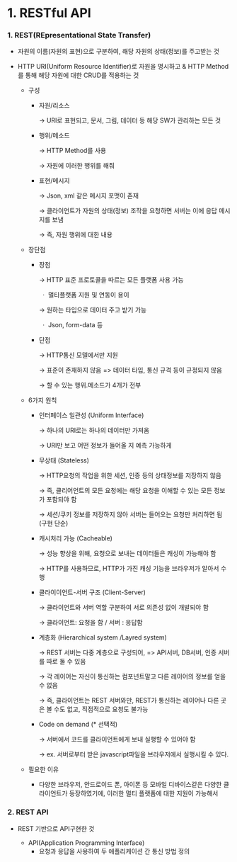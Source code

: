 # 1. RESTful API



### 1. REST(REpresentational State Transfer)

* 자원의 이름(자원의 표현)으로 구분하여, 해당 자원의 상태(정보)를 주고받는 것

* HTTP URI(Uniform Resource Identifier)로 자원을 명시하고 & HTTP Method를 통해 해당 자원에 대한 CRUD를 적용하는 것

  * 구성

    * 자원/리소스

      →   URI로 표현되고, 문서, 그림, 데이터 등 해당 SW가 관리하는 모든 것

    * 행위/메소드

      →   HTTP Method를 사용

      →   자원에 이러한 행위를 해줘

    * 표현/메시지

      →   Json, xml 같은 메시지 포맷이 존재

      →   클라이언트가 자원의 상태(정보) 조작을 요청하면 서버는 이에 응답 메시지를 보냄

      →   즉, 자원 행위에 대한 내용

  * 장단점

    * 장점

      →   HTTP 표준 프로토콜을 따르는 모든 플랫폼 사용 가능

      ​	ㆍ  멀티플랫폼 지원 및 연동이 용이

      →   원하는 타입으로 데이터 주고 받기 가능

      ​	ㆍ  Json, form-data 등

    * 단점

      →   HTTP통신 모델에서만 지원
      
      →   표준이 존재하지 않음 => 데이터 타입, 통신 규격 등이 규정되지 않음 

      →   할 수 있는 행위.메소드가 4개가 전부


  * 6가지 원칙

    * 인터페이스 일관성 (Uniform Interface)

      →  하나의 URI로는 하나의 데이터만 가져옴

      →  URI만 보고 어떤 정보가 들어올 지 예측 가능하게

    * 무상태 (Stateless)

      →  HTTP요청의 작업을 위한 세션, 인증 등의 상태정보를 저장하지 않음

      →  즉, 클리어언트의 모든 요청에는 해당 요청을 이해할 수 있는 모든 정보가 포함되야 함

      →  세션/쿠키 정보를 저장하지 않아 서버는 들어오는 요청만 처리하면 됨 (구현 단순)

    * 캐시처리 가능 (Cacheable)

      →  성능 향상을 위해, 요청으로 보내는 데이터들은 캐싱이 가능해야 함

      →  HTTP를 사용하므로, HTTP가 가진 캐싱 기능을 브라우저가 알아서 수행

    * 클라이이언트-서버 구조 (Client-Server)

      →  클라이언트와 서버 역할 구분하여 서로 의존성 없이 개발되야 함

      →  클라이언트: 요청을 함 / 서버 : 응답함

    * 계층화 (Hierarchical system /Layred system)

      →  REST 서버는 다중 계층으로 구성되어, => API서버, DB서버, 인증 서버를 따로 둘 수 있음

      →  각 레이어는 자신이 통신하는 컴포넌트말고 다른 레이어의 정보를 얻을 수 없음

      →  즉, 클라이언트는 REST 서버와만, REST가 통신하는 레이어나 다른 곳은 볼 수도 없고, 직접적으로 요청도 불가능


    * Code on demand (* 선택적)

      →  서버에서 코드를 클라이언트에게 보내 실행할 수 있어야 함

      →  ex. 서버로부터 받은 javascript파일을 브라우저에서 실행시킬 수 있다.

  * 필요한 이유

    * 다양한 브라우저, 안드로이드 폰, 아이폰 등 모바일 디바이스같은 다양한 클라이언트가 등장하였기에, 이러한 멀티 플랫폼에 대한 지원이 가능해서

  

### 2. REST API

* REST 기반으로 API구현한 것

  * API(Application Programming Interface)
    * 요청과 응답을 사용하여 두 애플리케이션 간 통신 방법 정의
